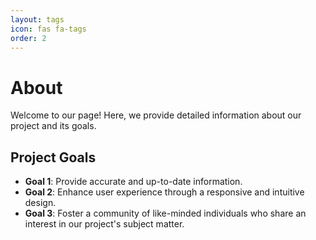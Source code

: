 ```yaml
---
layout: tags
icon: fas fa-tags
order: 2
---
```

# About

Welcome to our page! Here, we provide detailed information about our project and its goals.

## Project Goals

- **Goal 1**: Provide accurate and up-to-date information.
- **Goal 2**: Enhance user experience through a responsive and intuitive design.
- **Goal 3**: Foster a community of like-minded individuals who share an interest in our project's subject matter.
